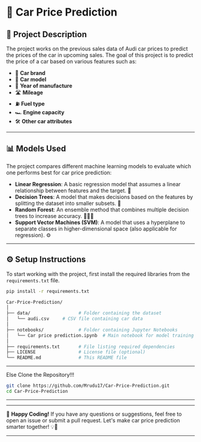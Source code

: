 # 🚗 Car Price Prediction

## 📝 Project Description

The project works on the previous sales data of Audi car prices to predict the prices of the car in upcoming sales. The goal of this project is to predict the price of a car based on various features such as:

- 🚙 **Car brand**
- 🚗 **Car model**
- 📅 **Year of manufacture**
- 🛣️ **Mileage**
- ⛽ **Fuel type**
- 🏎️ **Engine capacity**
- 🛠️ **Other car attributes**

---

## 📊 Models Used

The project compares different machine learning models to evaluate which one performs best for car price prediction:

- **Linear Regression**: A basic regression model that assumes a linear relationship between features and the target. 🔄
- **Decision Trees**: A model that makes decisions based on the features by splitting the dataset into smaller subsets. 🌳
- **Random Forest**: An ensemble method that combines multiple decision trees to increase accuracy. 🌲🌲🌲
- **Support Vector Machines (SVM)**: A model that uses a hyperplane to separate classes in higher-dimensional space (also applicable for regression). ⚙️

---

## ⚙️ Setup Instructions

To start working with the project, first install the required libraries from the `requirements.txt` file.

```bash
pip install -r requirements.txt

Car-Price-Prediction/
│
├── data/                  # Folder containing the dataset
│   └── audi.csv     # CSV file containing car data
│
├── notebooks/             # Folder containing Jupyter Notebooks
│   └── Car price prediction.ipynb  # Main notebook for model training and evaluation
│
├── requirements.txt       # File listing required dependencies
├── LICENSE                # License file (optional)
└── README.md              # This README file
```
---
Else Clone the Repository!!!

```bash
git clone https://github.com/Mrudu17/Car-Price-Prediction.git
cd Car-Price-Prediction
```
---
---

🚀 **Happy Coding!** If you have any questions or suggestions, feel free to open an issue or submit a pull request. Let's make car price prediction smarter together! 💡🔧

---
